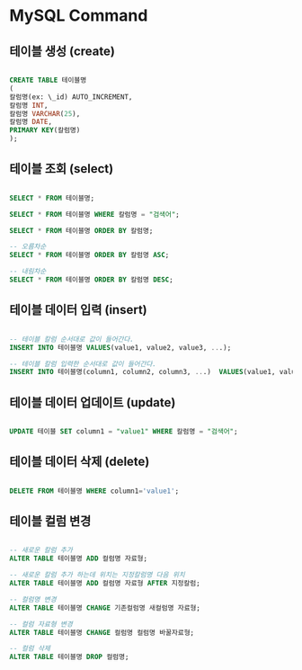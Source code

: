 # MySQL Command

## 테이블 생성 (create)

```SQL

CREATE TABLE 테이블명
(
칼럼명(ex: \_id) AUTO_INCREMENT,
칼럼명 INT,
칼럼명 VARCHAR(25),
칼럼명 DATE,
PRIMARY KEY(칼럼명)
);

```

## 테이블 조회 (select)

```SQL

SELECT * FROM 테이블명;

SELECT * FROM 테이블명 WHERE 칼럼명 = "검색어";

SELECT * FROM 테이블명 ORDER BY 칼럼명;

-- 오름차순
SELECT * FROM 테이블명 ORDER BY 칼럼명 ASC;

-- 내림차순
SELECT * FROM 테이블명 ORDER BY 칼럼명 DESC;

```

## 테이블 데이터 입력 (insert)

```SQL

-- 테이블 칼럼 순서대로 값이 들어간다.
INSERT INTO 테이블명 VALUES(value1, value2, value3, ...);

-- 테이블 칼럼 입력한 순서대로 값이 들어간다.
INSERT INTO 테이블명(column1, column2, column3, ...)  VALUES(value1, value2, value3, ...);

```

## 테이블 데이터 업데이트 (update)

```SQL

UPDATE 테이블 SET column1 = "value1" WHERE 칼럼명 = "검색어";

```

## 테이블 데이터 삭제 (delete)

```SQL

DELETE FROM 테이블명 WHERE column1='value1';

```

## 테이블 컬럼 변경

```SQL

-- 새로운 칼럼 추가
ALTER TABLE 테이블명 ADD 컬럼명 자료형;

-- 새로운 칼럼 추가 하는데 위치는 지정칼럼명 다음 위치
ALTER TABLE 테이블명 ADD 컬럼명 자료형 AFTER 지정칼럼;

-- 컬럼명 변경
ALTER TABLE 테이블명 CHANGE 기존컬럼명 새컬럼명 자료형;

-- 컬럼 자료형 변경
ALTER TABLE 테이블명 CHANGE 컬럼명 컬럼명 바꿀자료형;

-- 컬럼 삭제
ALTER TABLE 테이블명 DROP 컬럼명;

```
